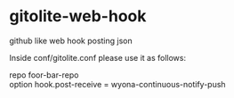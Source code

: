 gitolite-web-hook
=================

github like web hook posting json

Inside conf/gitolite.conf please use it as follows:

repo    foor-bar-repo  
        option hook.post-receive = wyona-continuous-notify-push
